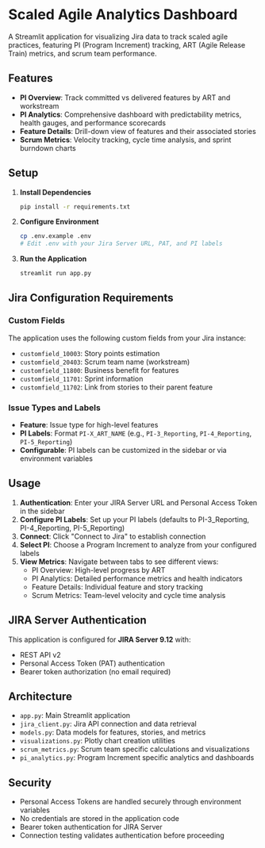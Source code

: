 # Scaled Agile Analytics Dashboard

A Streamlit application for visualizing Jira data to track scaled agile practices, featuring PI (Program Increment) tracking, ART (Agile Release Train) metrics, and scrum team performance.

## Features

- **PI Overview**: Track committed vs delivered features by ART and workstream
- **PI Analytics**: Comprehensive dashboard with predictability metrics, health gauges, and performance scorecards
- **Feature Details**: Drill-down view of features and their associated stories
- **Scrum Metrics**: Velocity tracking, cycle time analysis, and sprint burndown charts

## Setup

1. **Install Dependencies**
   ```bash
   pip install -r requirements.txt
   ```

2. **Configure Environment**
   ```bash
   cp .env.example .env
   # Edit .env with your Jira Server URL, PAT, and PI labels
   ```

3. **Run the Application**
   ```bash
   streamlit run app.py
   ```

## Jira Configuration Requirements

### Custom Fields
The application uses the following custom fields from your Jira instance:
- `customfield_10003`: Story points estimation
- `customfield_20403`: Scrum team name (workstream)
- `customfield_11800`: Business benefit for features
- `customfield_11701`: Sprint information
- `customfield_11702`: Link from stories to their parent feature

### Issue Types and Labels
- **Feature**: Issue type for high-level features
- **PI Labels**: Format `PI-X_ART_NAME` (e.g., `PI-3_Reporting`, `PI-4_Reporting`, `PI-5_Reporting`)
- **Configurable**: PI labels can be customized in the sidebar or via environment variables

## Usage

1. **Authentication**: Enter your JIRA Server URL and Personal Access Token in the sidebar
2. **Configure PI Labels**: Set up your PI labels (defaults to PI-3_Reporting, PI-4_Reporting, PI-5_Reporting)
3. **Connect**: Click "Connect to Jira" to establish connection
4. **Select PI**: Choose a Program Increment to analyze from your configured labels
5. **View Metrics**: Navigate between tabs to see different views:
   - PI Overview: High-level progress by ART
   - PI Analytics: Detailed performance metrics and health indicators
   - Feature Details: Individual feature and story tracking
   - Scrum Metrics: Team-level velocity and cycle time analysis

## JIRA Server Authentication

This application is configured for **JIRA Server 9.12** with:
- REST API v2
- Personal Access Token (PAT) authentication
- Bearer token authorization (no email required)

## Architecture

- `app.py`: Main Streamlit application
- `jira_client.py`: Jira API connection and data retrieval
- `models.py`: Data models for features, stories, and metrics
- `visualizations.py`: Plotly chart creation utilities
- `scrum_metrics.py`: Scrum team specific calculations and visualizations
- `pi_analytics.py`: Program Increment specific analytics and dashboards

## Security

- Personal Access Tokens are handled securely through environment variables
- No credentials are stored in the application code
- Bearer token authentication for JIRA Server
- Connection testing validates authentication before proceeding